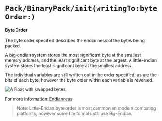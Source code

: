 # ``Pack/BinaryPack/init(writingTo:byteOrder:)``

#### Byte Order

The byte order specified describes the endianness of the bytes being packed.

A big-endian system stores the most significant byte at the smallest memory
address, and the least significant byte at the largest. A little-endian
system stores the least-significant byte at the smallest address.

The individual variables are still written out in the order specified, as are
the bits of each byte, however the byte order within each variable is reversed.

![A Float with swapped bytes.](bitShifting.png)

For more information: [Endianness](https://en.wikipedia.org/wiki/Endianness)

> Note: Little-Endian byte order is most common on modern computing platforms,
however some file formats still use Big-Endian.


